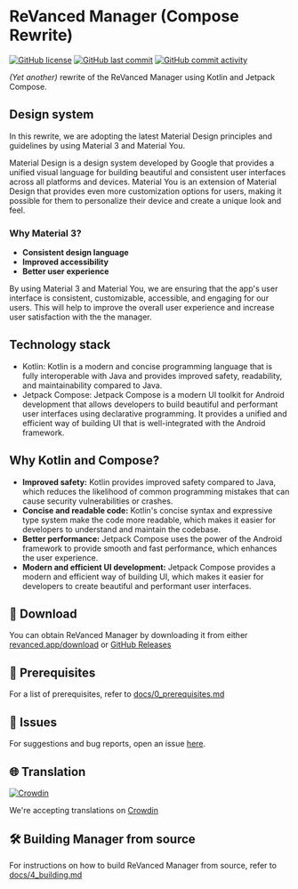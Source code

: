 # ReVanced Manager (Compose Rewrite)

[![GitHub license](https://img.shields.io/github/license/revanced/revanced-manager)](../../blob/main/LICENSE)
[![GitHub last commit](https://img.shields.io/github/last-commit/revanced/revanced-manager/compose-dev)](https://github.com/ReVanced/revanced-manager/commits/compose-dev)
[![GitHub commit activity](https://img.shields.io/github/commit-activity/w/revanced/revanced-manager/compose-dev)](https://github.com/ReVanced/revanced-manager/commits/compose-dev)

_(Yet another)_ rewrite of the ReVanced Manager using Kotlin and Jetpack Compose.

## Design system

In this rewrite, we are adopting the latest Material Design principles and guidelines by using Material 3 and Material You.

Material Design is a design system developed by Google that provides a unified visual language for building beautiful and consistent user interfaces across all platforms and devices. Material You is an extension of Material Design that provides even more customization options for users, making it possible for them to personalize their device and create a unique look and feel.

### Why Material 3?

* **Consistent design language**
* **Improved accessibility**
* **Better user experience**

By using Material 3 and Material You, we are ensuring that the app's user interface is consistent, customizable, accessible, and engaging for our users. This will help to improve the overall user experience and increase user satisfaction with the the manager.

## Technology stack

* Kotlin: Kotlin is a modern and concise programming language that is fully interoperable with Java and provides improved safety, readability, and maintainability compared to Java.
* Jetpack Compose: Jetpack Compose is a modern UI toolkit for Android development that allows developers to build beautiful and performant user interfaces using declarative programming. It provides a unified and efficient way of building UI that is well-integrated with the Android framework.

## Why Kotlin and Compose?

* **Improved safety:** Kotlin provides improved safety compared to Java, which reduces the likelihood of common programming mistakes that can cause security vulnerabilities or crashes.
* **Concise and readable code:** Kotlin's concise syntax and expressive type system make the code more readable, which makes it easier for developers to understand and maintain the codebase.
* **Better performance:** Jetpack Compose uses the power of the Android framework to provide smooth and fast performance, which enhances the user experience.
* **Modern and efficient UI development:** Jetpack Compose provides a modern and efficient way of building UI, which makes it easier for developers to create beautiful and performant user interfaces.

## 🔽 Download

You can obtain ReVanced Manager by downloading it from either [revanced.app/download](https://revanced.app/download) or [GitHub Releases](https://github.com/ReVanced/revanced-manager/releases)

## 📝 Prerequisites

For a list of prerequisites, refer to [docs/0_prerequisites.md](docs/0_prerequisites.md)

## 🔴 Issues

For suggestions and bug reports, open an issue [here](https://github.com/revanced/revanced-manager/issues/new/choose).

## 🌐 Translation

[![Crowdin](https://badges.crowdin.net/revanced/localized.svg)](https://crowdin.com/project/revanced)

We're accepting translations on [Crowdin](https://translate.revanced.app)

## 🛠️ Building Manager from source

For instructions on how to build ReVanced Manager from source, refer to [docs/4_building.md](docs/4_building.md)